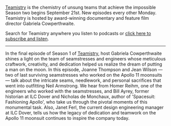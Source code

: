 [Teamistry](https://link.chtbl.com/teamistry?sid=podcast.changelog) is the chemistry of unsung teams that achieve the impossible Season two begins September 21st. New episodes every other Monday. Teamistry is hosted by award-winning documentary and feature film director Gabriela Cowperthwaite.

Search for Teamistry anywhere you listen to podcasts or [click here to subscribe and listen](https://link.chtbl.com/teamistry?sid=podcast.changelog).

---

In the final episode of Season 1 of [Teamistry](https://link.chtbl.com/teamistry?sid=podcast.changelog), host Gabriela Cowperthwaite shines a light on the team of seamstresses and engineers whose meticulous craftwork, creativity, and dedication helped us realize the dream of putting a man on the moon. In this episode, Joanne Thompson and Jean Wilson — two of last surviving seamstresses who worked on the Apollo 11 moonsuits — talk about the intricate seams, needlework, and personal sacrifices that went into outfitting Neil Armstrong. We hear from Homer Reihm, one of the engineers who worked with the seamstresses, and Bill Ayrey, former historian at ILC Dover and Nicholas de Monchaux, author of 'Spacesuit: Fashioning Apollo', who take us through the pivotal moments of this monumental task. Also, Janet Ferl, the current design engineering manager at ILC Dover, tells us how the legacy of dedication and teamwork on the Apollo 11 moonsuit continues to inspire the company today.